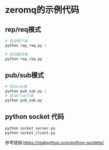 # zeromq的示例代码
## rep/req模式
```python
# 启动客户端
python rep_req.py 1

# 启动服务端
python rep_req.py
```

## pub/sub模式

```python
# 启动sub端
python pub_sub.py 1
# 启动client端
python pub_sub.py 
```
## python socket 代码

```python
python socket_server.py
python socket_client.py

```
参考链接:https://realpython.com/python-sockets/